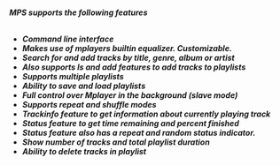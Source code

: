 <h5>MPS supports the following features<br><br>

* Command line interface<br>
* Makes use of mplayers builtin equalizer. Customizable.
* Search for and add tracks by title, genre, album or artist<br>
* Also supports ls and add features to add tracks to playlists<br>
* Supports multiple playlists<br>
* Ability to save and load playlists<br>
* Full control over Mplayer in the background (slave mode)<br>
* Supports  repeat and shuffle modes<br>
* Trackinfo feature to get information about currently playing track<br>
* Status feature to get time remaining and percent finished<br>
* Status feature also has a repeat and random status indicator.<br>
* Show number of tracks and total playlist duration<br>
* Ability to delete tracks in playlist<br><br>
</h5>
